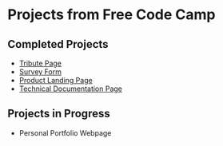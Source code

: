 # Projects from Free Code Camp

## Completed Projects
* [Tribute Page](https://github.com/careychua/Free-Code-Camp/tree/tribute)
* [Survey Form](https://github.com/careychua/Free-Code-Camp/tree/survey)
* [Product Landing Page](https://github.com/careychua/Free-Code-Camp/tree/product)
* [Technical Documentation Page](https://github.com/careychua/Free-Code-Camp/tree/tech_doc)

## Projects in Progress
* Personal Portfolio Webpage
